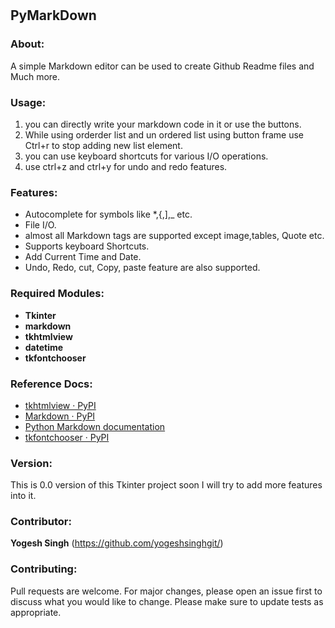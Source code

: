 
<br>
<br>

## PyMarkDown

### About:

A simple Markdown editor can be used to create Github Readme files  and Much more.

### Usage:
1. you can directly write your markdown code in it or use the buttons.
2. While using orderder list and un ordered list 
   using button frame use Ctrl+r to stop adding new list element.
3. you can use keyboard shortcuts for various I/O operations.
4. use  ctrl+z and ctrl+y for undo and redo features.

### Features:

- Autocomplete for symbols like *,{,],_ etc.
- File I/O.
- almost all Markdown tags are supported except image,tables, Quote etc.
- Supports keyboard Shortcuts.
- Add Current Time and Date.
- Undo, Redo, cut, Copy, paste feature are also supported.

### Required Modules:

* **Tkinter**
* **markdown** 
* **tkhtmlview**
* **datetime**
* **tkfontchooser**

### Reference Docs:
- [tkhtmlview · PyPI](https://pypi.org/project/tkhtmlview/)
- [Markdown · PyPI](https://pypi.org/project/Markdown/)
- [Python Markdown documentation](https://python-markdown.github.io/)
- [tkfontchooser · PyPI](https://pypi.org/project/tkfontchooser/)


### Version:

This is 0.0 version of this  Tkinter project soon I will try to add more features into it.

### Contributor:

**Yogesh Singh** 
(https://github.com/yogeshsinghgit/)

### Contributing:
Pull requests are welcome. For major changes, 
please open an issue first to discuss 
what you would like to change.
Please make sure to update tests as appropriate.


<br>
<br>
